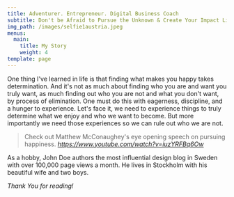```yaml
---
title: Adventurer. Entrepreneur. Digital Business Coach
subtitle: Don't be Afraid to Pursue the Unknown & Create Your Impact Lifestyle!
img_path: /images/selfie1austria.jpeg
menus:
  main:
    title: My Story
    weight: 4
template: page
---
```

One thing I've learned in life is that finding what makes you happy takes determination. And it's not as much about finding who you are and want you truly want, as much finding out who you are not and what you don't want, by process of elimination. One must do this with eagerness, discipline, and a hunger to experience. Let's face it, we need to experience things to truly determine what we enjoy and who we want to become. But more importantly we need those experiences so we can rule out who we are not. 

> Check out Matthew McConaughey's eye opening speech on pursuing happiness. <cite><https://www.youtube.com/watch?v=iuzYRFBq6Ow></cite>

As a hobby, John Doe authors the most influential design blog in Sweden with over 100,000 page views a month. He lives in Stockholm with his beautiful wife and two boys.

*Thank You for reading!*
